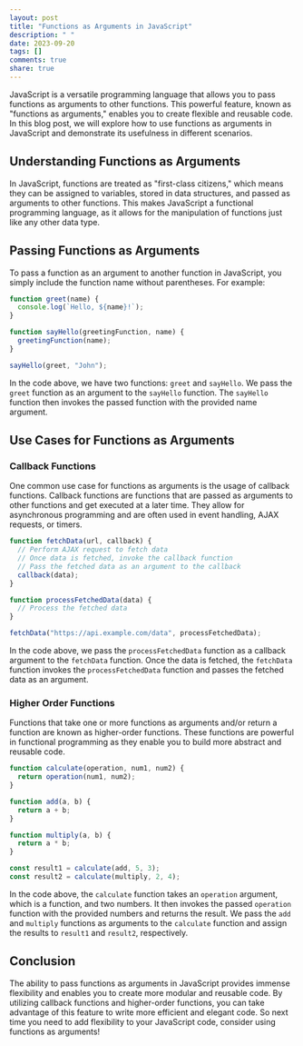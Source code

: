 ```yaml
---
layout: post
title: "Functions as Arguments in JavaScript"
description: " "
date: 2023-09-20
tags: []
comments: true
share: true
---
```


JavaScript is a versatile programming language that allows you to pass functions as arguments to other functions. This powerful feature, known as "functions as arguments," enables you to create flexible and reusable code. In this blog post, we will explore how to use functions as arguments in JavaScript and demonstrate its usefulness in different scenarios.

## Understanding Functions as Arguments

In JavaScript, functions are treated as "first-class citizens," which means they can be assigned to variables, stored in data structures, and passed as arguments to other functions. This makes JavaScript a functional programming language, as it allows for the manipulation of functions just like any other data type.

## Passing Functions as Arguments

To pass a function as an argument to another function in JavaScript, you simply include the function name without parentheses. For example:

```javascript
function greet(name) {
  console.log(`Hello, ${name}!`);
}

function sayHello(greetingFunction, name) {
  greetingFunction(name);
}

sayHello(greet, "John");
```

In the code above, we have two functions: `greet` and `sayHello`. We pass the `greet` function as an argument to the `sayHello` function. The `sayHello` function then invokes the passed function with the provided name argument.

## Use Cases for Functions as Arguments

### Callback Functions

One common use case for functions as arguments is the usage of callback functions. Callback functions are functions that are passed as arguments to other functions and get executed at a later time. They allow for asynchronous programming and are often used in event handling, AJAX requests, or timers.

```javascript
function fetchData(url, callback) {
  // Perform AJAX request to fetch data
  // Once data is fetched, invoke the callback function
  // Pass the fetched data as an argument to the callback
  callback(data);
}

function processFetchedData(data) {
  // Process the fetched data
}

fetchData("https://api.example.com/data", processFetchedData);
```

In the code above, we pass the `processFetchedData` function as a callback argument to the `fetchData` function. Once the data is fetched, the `fetchData` function invokes the `processFetchedData` function and passes the fetched data as an argument.

### Higher Order Functions

Functions that take one or more functions as arguments and/or return a function are known as higher-order functions. These functions are powerful in functional programming as they enable you to build more abstract and reusable code.

```javascript
function calculate(operation, num1, num2) {
  return operation(num1, num2);
}

function add(a, b) {
  return a + b;
}

function multiply(a, b) {
  return a * b;
}

const result1 = calculate(add, 5, 3);
const result2 = calculate(multiply, 2, 4);
```

In the code above, the `calculate` function takes an `operation` argument, which is a function, and two numbers. It then invokes the passed `operation` function with the provided numbers and returns the result. We pass the `add` and `multiply` functions as arguments to the `calculate` function and assign the results to `result1` and `result2`, respectively.

## Conclusion

The ability to pass functions as arguments in JavaScript provides immense flexibility and enables you to create more modular and reusable code. By utilizing callback functions and higher-order functions, you can take advantage of this feature to write more efficient and elegant code. So next time you need to add flexibility to your JavaScript code, consider using functions as arguments!